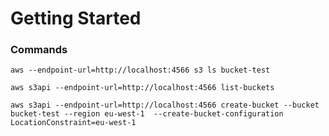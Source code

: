 # Getting Started

### Commands


```aws --endpoint-url=http://localhost:4566 s3 ls bucket-test```

```aws s3api --endpoint-url=http://localhost:4566 list-buckets```

```aws s3api --endpoint-url=http://localhost:4566 create-bucket --bucket bucket-test --region eu-west-1  --create-bucket-configuration LocationConstraint=eu-west-1```

